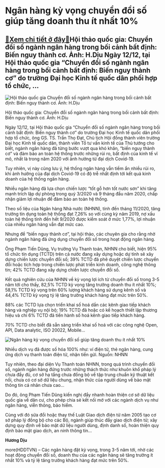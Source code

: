 Ngân hàng kỳ vọng chuyển đổi số giúp tăng doanh thu ít nhất 10%
===============================================================

[:gift:Xem chi tiết ở đây:gift:](https://hddtvn.com/ngan-hang-ky-vong-chuyen-doi-so-giup-tang-doanh-thu-it-nhat-10/)Hội thảo quốc gia: Chuyển đổi số ngành ngân hàng trong bối cảnh bất định: Biến nguy thành cơ. Ảnh: H.Dịu Ngày 12/12, tại Hội thảo quốc gia “Chuyển đổi số ngành ngân hàng trong bối cảnh bất định: Biến nguy thành cơ” do trường Đại học Kinh tế quốc dân phối hợp tổ chức, …
-----------------------------------------------------------------------------------------------------------------------------------------------------------------------------------------------------------------------------------------------------------------------------





![Hội thảo quốc gia  Chuyển đổi số ngành ngân hàng trong bối cảnh bất định: Biến nguy thành cơ. Ảnh: H.Dịu](https://hddtvn.com/wp-content/uploads/2021/01/0881981739f9c8a791e8.jpg "Hội thảo quốc gia  Chuyển đổi số ngành ngân hàng trong bối cảnh bất định: Biến nguy thành cơ. Ảnh: H.Dịu")


Hội thảo quốc gia: Chuyển đổi số ngành ngân hàng trong bối cảnh bất định: Biến nguy thành cơ. Ảnh: H.Dịu



Ngày 12/12, tại Hội thảo quốc gia “Chuyển đổi số ngành ngân hàng trong bối cảnh bất định: Biến nguy thành cơ” do trường Đại học Kinh tế quốc dân phối hợp tổ chức, ông GS. TS. Trần Thọ Đạt, Chủ tịch Hội đồng thành viên trường Đại học Kinh tế quốc dân, thành viên Tổ tư vấn kinh tế của Thủ tướng cho biết, ngành ngân hàng đã từng bước vượt qua khó khăn, “biến nguy thành cơ” và đảm bảo an toàn hệ thống trước những rủi ro, bất định của kinh tế vĩ mô, nhất là trong năm 2020 với ảnh hưởng từ đại dịch Covid-19.


Tuy nhiên, vị này cũng lưu ý, hệ thống ngân hàng vẫn tiềm ẩn nhiều rủi ro, khi ảnh hưởng của đại dịch Covid-19 có độ trễ nhất định tới kết quả kinh doanh của hệ thống ngân hàng.


Nhiều ngân hàng đã lựa chọn chiến lược “tốt gỗ hơn tốt nước sơn” khi tăng mạnh trích lập dự phòng trong quý 3/2020 và 9 tháng đầu năm 2020, chấp nhận giảm lợi nhuận để đảm bảo an toàn hệ thống.


Theo số liệu của Ngân hàng Nhà nước (NHNN), tính đến tháng 11/2020, tăng trưởng tín dụng toàn hệ thống đạt 7,26% so với cùng kỳ năm 2019, nợ xấu toàn hệ thống tính đến hết 9/2020 được kiểm soát ở mức 1,77%, lợi nhuận của nhiều ngân hàng vẫn đạt mức cao.


Nhưng để “biến nguy thành cơ”, tại hội thảo, các chuyên gia cho rằng nhờ ngành ngân hàng đã ứng dụng chuyển đổi số trong hoạt động ngân hàng.


Ông Phạm Tiến Dũng, Vụ trưởng Vụ Thanh toán, NHNN cho biết, hiện 95% tổ chức tín dụng (TCTD) trên cả nước đang xây dựng hoặc dự tính sẽ xây dựng chiến lược chuyển đổi số; 39% TCTD đã phê duyệt chiến lược chuyển đổi hoặc tích hợp trong chiến lược phát triển kinh doanh, công nghệ thông tin; 42% TCTD đang xây dựng chiến lược chuyển đổi số.


Kết quả nghiên cứu của NHNN về kỳ vọng lợi ích từ chuyển đổi số trong 3-5 năm tới cho thấy, 82,5% TCTD kỳ vọng tăng trưởng doanh thu ít nhất 10%; 58,1% TCTD kỳ vọng trên 60% lượng khách hàng sử dụng kênh số và 44,4% TCTD kỳ vọng tỷ lệ tăng trưởng khách hàng đạt mức trên 50%.


88% các TCTD lựa chọn triển khai số hoá dần các kênh giao tiếp khách hàng và nghiệp vụ nội bộ; 19% TCTD đã hoặc có kế hoạch thiết lập thương hiệu và chỉ 6% TCTD đã tiến hành số hoá kênh giao tiếp khách hàng.


70% TCTD cho biết đã sẵn sàng triển khai số hoá với các công nghệ Open, API, Data analytic, ISO 20022, Mobile…





![Ngân hàng kỳ vọng chuyển đổi số giúp tăng doanh thu ít nhất 10%](https://hddtvn.com/wp-content/uploads/2021/01/2707_sY_hoa_nh.jpg "Ngân hàng kỳ vọng chuyển đổi số giúp tăng doanh thu ít nhất 10%")


Nhiều dịch vụ đã được số hóa 100% như: ví điện tử, thẻ ngân hàng, cung ứng dịch vụ thanh toán điện tử, nhận tiền gửi. Nguồn: NHNN



Tuy nhiên, theo đại diện Vụ Thanh toán NHNN, trong quá trình chuyển đổi số, ngành ngân hàng đứng trước những thách thức như khuôn khổ pháp lý chưa đầy đủ, cơ sở hạ tầng chưa đồng bộ về tập trung chuẩn kỹ thuật kết nối, chưa có cơ sở dữ liệu chung, nhận thức của người dùng về bảo mật thông tin cá nhân chưa cao…


Do đó, ông Phạm Tiến Dũng kiến nghị đẩy nhanh hoàn thiện cơ sở dữ liệu quốc gia về dân cư, cho phép chia sẻ kết nối mở với các ngành dịch vụ như ngân hàng, viễn thông, bảo hiểm.


Cùng với đó sửa đổi hoặc thay thế Luật Giao dịch điện tử năm 2005 tạo cơ sở pháp lý đồng bộ cho các Bộ, ngành giúp thúc đẩy giao dịch điện tử; xây dựng quy định về bảo mật dữ liệu người dùng, định danh số, hoàn thiện quy định bảo mật giao dịch, an ninh thông tin…




**Hương Dịu**



more(HDDTVN) – Các ngân hàng đặt kỳ vọng, trong 3-5 năm tới, nhờ các hoạt động chuyển đổi số, doanh thu của các ngân hàng sẽ tăng trưởng ít nhất 10% và tỷ lệ tăng trưởng khách hàng đạt mức trên 50%.


